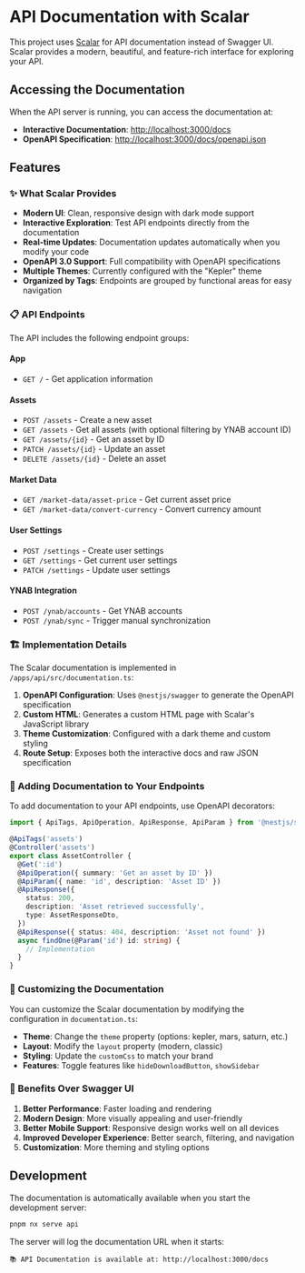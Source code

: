 # API Documentation with Scalar

This project uses [Scalar](https://scalar.com/) for API documentation instead of Swagger UI. Scalar provides a modern, beautiful, and feature-rich interface for exploring your API.

## Accessing the Documentation

When the API server is running, you can access the documentation at:

- **Interactive Documentation**: [http://localhost:3000/docs](http://localhost:3000/docs)
- **OpenAPI Specification**: [http://localhost:3000/docs/openapi.json](http://localhost:3000/docs/openapi.json)

## Features

### ✨ What Scalar Provides

- **Modern UI**: Clean, responsive design with dark mode support
- **Interactive Exploration**: Test API endpoints directly from the documentation
- **Real-time Updates**: Documentation updates automatically when you modify your code
- **OpenAPI 3.0 Support**: Full compatibility with OpenAPI specifications
- **Multiple Themes**: Currently configured with the "Kepler" theme
- **Organized by Tags**: Endpoints are grouped by functional areas for easy navigation

### 📋 API Endpoints

The API includes the following endpoint groups:

#### **App**

- `GET /` - Get application information

#### **Assets**

- `POST /assets` - Create a new asset
- `GET /assets` - Get all assets (with optional filtering by YNAB account ID)
- `GET /assets/{id}` - Get an asset by ID
- `PATCH /assets/{id}` - Update an asset
- `DELETE /assets/{id}` - Delete an asset

#### **Market Data**

- `GET /market-data/asset-price` - Get current asset price
- `GET /market-data/convert-currency` - Convert currency amount

#### **User Settings**

- `POST /settings` - Create user settings
- `GET /settings` - Get current user settings
- `PATCH /settings` - Update user settings

#### **YNAB Integration**

- `POST /ynab/accounts` - Get YNAB accounts
- `POST /ynab/sync` - Trigger manual synchronization

### 🏗️ Implementation Details

The Scalar documentation is implemented in `/apps/api/src/documentation.ts`:

1. **OpenAPI Configuration**: Uses `@nestjs/swagger` to generate the OpenAPI specification
2. **Custom HTML**: Generates a custom HTML page with Scalar's JavaScript library
3. **Theme Customization**: Configured with a dark theme and custom styling
4. **Route Setup**: Exposes both the interactive docs and raw JSON specification

### 📖 Adding Documentation to Your Endpoints

To add documentation to your API endpoints, use OpenAPI decorators:

```typescript
import { ApiTags, ApiOperation, ApiResponse, ApiParam } from '@nestjs/swagger';

@ApiTags('assets')
@Controller('assets')
export class AssetController {
  @Get(':id')
  @ApiOperation({ summary: 'Get an asset by ID' })
  @ApiParam({ name: 'id', description: 'Asset ID' })
  @ApiResponse({
    status: 200,
    description: 'Asset retrieved successfully',
    type: AssetResponseDto,
  })
  @ApiResponse({ status: 404, description: 'Asset not found' })
  async findOne(@Param('id') id: string) {
    // Implementation
  }
}
```

### 🎨 Customizing the Documentation

You can customize the Scalar documentation by modifying the configuration in `documentation.ts`:

- **Theme**: Change the `theme` property (options: kepler, mars, saturn, etc.)
- **Layout**: Modify the `layout` property (modern, classic)
- **Styling**: Update the `customCss` to match your brand
- **Features**: Toggle features like `hideDownloadButton`, `showSidebar`

### 🚀 Benefits Over Swagger UI

1. **Better Performance**: Faster loading and rendering
2. **Modern Design**: More visually appealing and user-friendly
3. **Better Mobile Support**: Responsive design works well on all devices
4. **Improved Developer Experience**: Better search, filtering, and navigation
5. **Customization**: More theming and styling options

## Development

The documentation is automatically available when you start the development server:

```bash
pnpm nx serve api
```

The server will log the documentation URL when it starts:

```log
📚 API Documentation is available at: http://localhost:3000/docs
```
